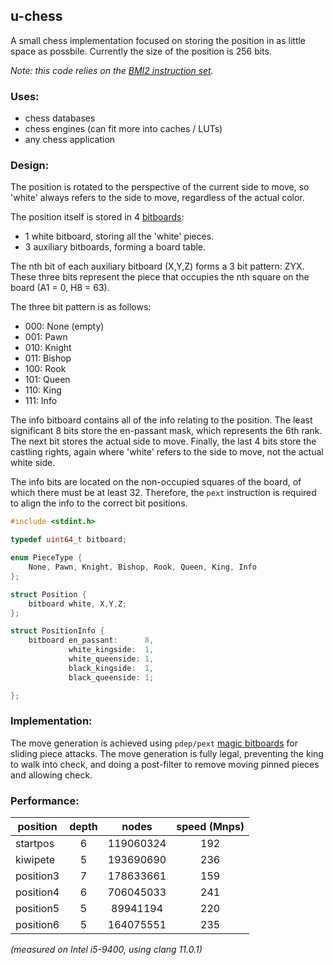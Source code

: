 ## u-chess

A small chess implementation focused on storing the position in as little space
as possbile. Currently the size of the position is 256 bits.

_Note: this code relies on the [BMI2 instruction set](https://en.wikipedia.org/wiki/X86_Bit_manipulation_instruction_set#BMI2_(Bit_Manipulation_Instruction_Set_2))._

### Uses:
- chess databases
- chess engines (can fit more into caches / LUTs)
- any chess application

### Design:

The position is rotated to the perspective of the current side to move, so
'white' always refers to the side to move, regardless of the actual color.

The position itself is stored in 4 [bitboards](https://www.chessprogramming.org/Bitboards):
- 1 white bitboard, storing all the 'white' pieces.
- 3 auxiliary bitboards, forming a board table.

The nth bit of each auxiliary bitboard (X,Y,Z) forms a 3 bit pattern: ZYX.
These three bits represent the piece that occupies the nth square on the
board (A1 = 0, H8 = 63).

The three bit pattern is as follows:
- 000: None (empty)
- 001: Pawn
- 010: Knight
- 011: Bishop
- 100: Rook
- 101: Queen
- 110: King
- 111: Info

The info bitboard contains all of the info relating to the position. The least
significant 8 bits store the en-passant mask, which represents the 6th rank.
The next bit stores the actual side to move. Finally, the last 4 bits store the
castling rights, again where 'white' refers to the side to move, not the actual
white side.

The info bits are located on the non-occupied squares of the board, of which
there must be at least 32. Therefore, the `pext` instruction is required to
align the info to the correct bit positions.

```C
#include <stdint.h>

typedef uint64_t bitboard;

enum PieceType {
	None, Pawn, Knight, Bishop, Rook, Queen, King, Info
};

struct Position {
	bitboard white, X,Y,Z;
};

struct PositionInfo {
	bitboard en_passant:      8,
	         white_kingside:  1,
	         white_queenside: 1,
	         black_kingside:  1,
	         black_queenside: 1;

};
```

### Implementation:
The move generation is achieved using `pdep/pext` [magic bitboards](https://www.chessprogramming.org/Magic_Bitboards#Fancy)
for sliding piece attacks. The move generation is fully legal, preventing
the king to walk into check, and doing a post-filter to remove moving pinned
pieces and allowing check.

### Performance:
|position |depth|    nodes|speed (Mnps)|
|---------|:---:|:-------:|:----------:|
|startpos |    6|119060324|         192|
|kiwipete |    5|193690690|         236|
|position3|    7|178633661|         159|
|position4|    6|706045033|         241|
|position5|    5| 89941194|         220|
|position6|    5|164075551|         235|

_(measured on Intel i5-9400, using clang 11.0.1)_
